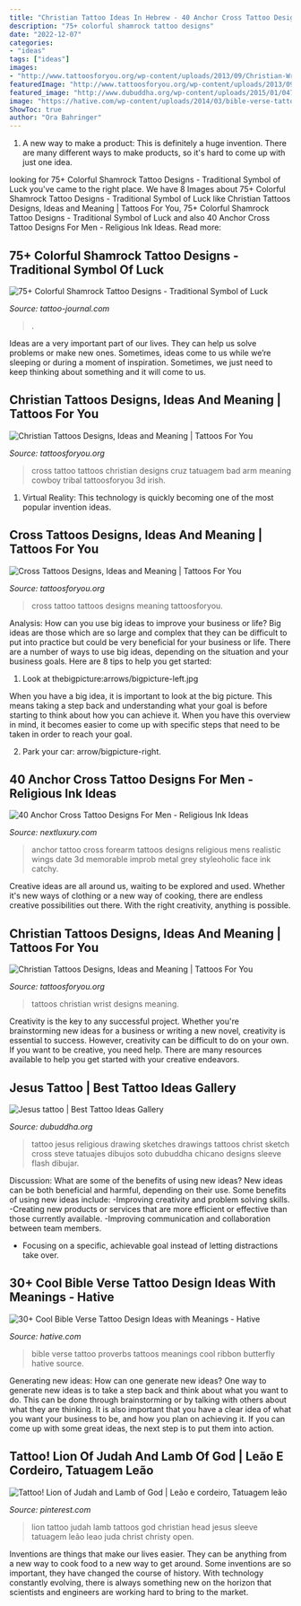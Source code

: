 ```yaml
---
title: "Christian Tattoo Ideas In Hebrew - 40 Anchor Cross Tattoo Designs For Men"
description: "75+ colorful shamrock tattoo designs"
date: "2022-12-07"
categories:
- "ideas"
tags: ["ideas"]
images:
- "http://www.tattoosforyou.org/wp-content/uploads/2013/09/Christian-Wrist-Tattoos-768x1024.jpg"
featuredImage: "http://www.tattoosforyou.org/wp-content/uploads/2013/09/Christian-Wrist-Tattoos-768x1024.jpg"
featured_image: "http://www.dubuddha.org/wp-content/uploads/2015/01/047img.jpg"
image: "https://hative.com/wp-content/uploads/2014/03/bible-verse-tattoos/3-proverbs-31-25-ribbon-butterfly.jpg"
ShowToc: true
author: "Ora Bahringer"
---
```



1. A new way to make a product: This is definitely a huge invention. There are many different ways to make products, so it's hard to come up with just one idea.

	

		
looking for 75+ Colorful Shamrock Tattoo Designs - Traditional Symbol of Luck you've came to the right place. We have 8 Images about 75+ Colorful Shamrock Tattoo Designs - Traditional Symbol of Luck like Christian Tattoos Designs, Ideas and Meaning | Tattoos For You, 75+ Colorful Shamrock Tattoo Designs - Traditional Symbol of Luck and also 40 Anchor Cross Tattoo Designs For Men - Religious Ink Ideas. Read more:
		
    
## 75+ Colorful Shamrock Tattoo Designs - Traditional Symbol Of Luck

<img loading=lazy src="https://tattoo-journal.com/wp-content/uploads/2016/08/Shamrock-Tattoo_-10.jpg" onerror="this.onerror=null;this.src='https://tse2.mm.bing.net/th?id=OIP.udJDcjUaoGWmHG0m-LPoygHaHa&amp;pid=15.1';" alt="75+ Colorful Shamrock Tattoo Designs - Traditional Symbol of Luck">

_Source: tattoo-journal.com_

>. 

	

Ideas are a very important part of our lives. They can help us solve problems or make new ones. Sometimes, ideas come to us while we’re sleeping or during a moment of inspiration. Sometimes, we just need to keep thinking about something and it will come to us.

    
## Christian Tattoos Designs, Ideas And Meaning | Tattoos For You

<img loading=lazy src="https://www.tattoosforyou.org/wp-content/uploads/2013/09/Christian-Cross-Tattoo.jpg" onerror="this.onerror=null;this.src='https://tse1.mm.bing.net/th?id=OIP.KawANLoLNCOSYmBr37IRcAHaJ4&amp;pid=15.1';" alt="Christian Tattoos Designs, Ideas and Meaning | Tattoos For You">

_Source: tattoosforyou.org_

>cross tattoo tattoos christian designs cruz tatuagem bad arm meaning cowboy tribal tattoosforyou 3d irish. 

	

1. Virtual Reality: This technology is quickly becoming one of the most popular invention ideas.

    
## Cross Tattoos Designs, Ideas And Meaning | Tattoos For You

<img loading=lazy src="http://www.tattoosforyou.org/wp-content/uploads/2013/09/Tattoo-Cross.jpg" onerror="this.onerror=null;this.src='https://tse1.mm.bing.net/th?id=OIP.PJ-50pP0UP_KjzXGqiZq1wHaNV&amp;pid=15.1';" alt="Cross Tattoos Designs, Ideas and Meaning | Tattoos For You">

_Source: tattoosforyou.org_

>cross tattoo tattoos designs meaning tattoosforyou. 

	

Analysis: How can you use big ideas to improve your business or life?
Big ideas are those which are so large and complex that they can be difficult to put into practice but could be very beneficial for your business or life. There are a number of ways to use big ideas, depending on the situation and your business goals. Here are 8 tips to help you get started:
1. Look at thebigpicture:arrows/bigpicture-left.jpg

When you have a big idea, it is important to look at the big picture. This means taking a step back and understanding what your goal is before starting to think about how you can achieve it. When you have this overview in mind, it becomes easier to come up with specific steps that need to be taken in order to reach your goal.

2. Park your car: arrow/bigpicture-right.

    
## 40 Anchor Cross Tattoo Designs For Men - Religious Ink Ideas

<img loading=lazy src="http://nextluxury.com/wp-content/uploads/masculine-3d-anchor-cross-realistic-mens-inner-forearm-tattoo.jpg" onerror="this.onerror=null;this.src='https://tse1.mm.bing.net/th?id=OIP.FDBZtNi-lp88GcJPgZ2tPwHaHa&amp;pid=15.1';" alt="40 Anchor Cross Tattoo Designs For Men - Religious Ink Ideas">

_Source: nextluxury.com_

>anchor tattoo cross forearm tattoos designs religious mens realistic wings date 3d memorable improb metal grey styleoholic face ink catchy. 

	

Creative ideas are all around us, waiting to be explored and used. Whether it's new ways of clothing or a new way of cooking, there are endless creative possibilities out there. With the right creativity, anything is possible.

    
## Christian Tattoos Designs, Ideas And Meaning | Tattoos For You

<img loading=lazy src="http://www.tattoosforyou.org/wp-content/uploads/2013/09/Christian-Wrist-Tattoos-768x1024.jpg" onerror="this.onerror=null;this.src='https://tse1.mm.bing.net/th?id=OIP.xSqtRmdf8TeLGvX0S7yk8gHaJ4&amp;pid=15.1';" alt="Christian Tattoos Designs, Ideas and Meaning | Tattoos For You">

_Source: tattoosforyou.org_

>tattoos christian wrist designs meaning. 

	

Creativity is the key to any successful project. Whether you're brainstorming new ideas for a business or writing a new novel, creativity is essential to success. However, creativity can be difficult to do on your own. If you want to be creative, you need help. There are many resources available to help you get started with your creative endeavors.

    
## Jesus Tattoo | Best Tattoo Ideas Gallery

<img loading=lazy src="http://www.dubuddha.org/wp-content/uploads/2015/01/047img.jpg" onerror="this.onerror=null;this.src='https://tse4.mm.bing.net/th?id=OIP.dzwvlbX0wh3QjiSeJGvNRwHaKW&amp;pid=15.1';" alt="Jesus tattoo | Best Tattoo Ideas Gallery">

_Source: dubuddha.org_

>tattoo jesus religious drawing sketches drawings tattoos christ sketch cross steve tatuajes dibujos soto dubuddha chicano designs sleeve flash dibujar. 

	

Discussion: What are some of the benefits of using new ideas?
New ideas can be both beneficial and harmful, depending on their use. Some benefits of using new ideas include: 
-Improving creativity and problem solving skills.
-Creating new products or services that are more efficient or effective than those currently available.
-Improving communication and collaboration between team members. 
- Focusing on a specific, achievable goal instead of letting distractions take over.

    
## 30+ Cool Bible Verse Tattoo Design Ideas With Meanings - Hative

<img loading=lazy src="https://hative.com/wp-content/uploads/2014/03/bible-verse-tattoos/3-proverbs-31-25-ribbon-butterfly.jpg" onerror="this.onerror=null;this.src='https://tse1.mm.bing.net/th?id=OIP.QeBzK_2EWTBfH109D8p3BgHaJ4&amp;pid=15.1';" alt="30+ Cool Bible Verse Tattoo Design Ideas with Meanings - Hative">

_Source: hative.com_

>bible verse tattoo proverbs tattoos meanings cool ribbon butterfly hative source. 

	

Generating new ideas: How can one generate new ideas?
One way to generate new ideas is to take a step back and think about what you want to do. This can be done through brainstorming or by talking with others about what they are thinking. It is also important that you have a clear idea of what you want your business to be, and how you plan on achieving it. If you can come up with some great ideas, the next step is to put them into action.

    
## Tattoo! Lion Of Judah And Lamb Of God | Leão E Cordeiro, Tatuagem Leão

<img loading=lazy src="https://i.pinimg.com/736x/e9/9f/ab/e99fabb544095b554c5126e305f14021--tattoo-lion-of-judah-lion-and-lamb-tattoo-sleeve.jpg" onerror="this.onerror=null;this.src='https://tse1.mm.bing.net/th?id=OIP.RKokkLXLqaNEakuNFRqDygHaKO&amp;pid=15.1';" alt="Tattoo! Lion of Judah and Lamb of God | Leão e cordeiro, Tatuagem leão">

_Source: pinterest.com_

>lion tattoo judah lamb tattoos god christian head jesus sleeve tatuagem leão leao juda christ christy open. 

	

Inventions are things that make our lives easier. They can be anything from a new way to cook food to a new way to get around. Some inventions are so important, they have changed the course of history. With technology constantly evolving, there is always something new on the horizon that scientists and engineers are working hard to bring to the market.

